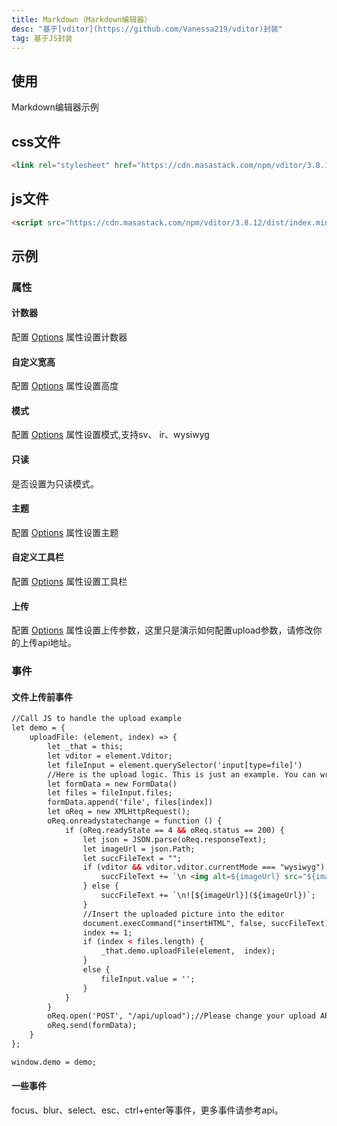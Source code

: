 ```yaml
---
title: Markdown（Markdown编辑器）
desc: "基于[vditor](https://github.com/Vanessa219/vditor)封装"
tag: 基于JS封装
---
```


## 使用

Markdown编辑器示例

<masa-example file="Examples.components.markdowns.Usage"></masa-example>

## css文件

```html
<link rel="stylesheet" href="https://cdn.masastack.com/npm/vditor/3.8.12/dist/index.css" />
```

## js文件

```html
<script src="https://cdn.masastack.com/npm/vditor/3.8.12/dist/index.min.js"></script>
```

## 示例

### 属性

#### 计数器

配置 [Options](https://ld246.com/article/1549638745630#options) 属性设置计数器

<masa-example file="Examples.components.markdowns.Counter"></masa-example>

#### 自定义宽高

配置 [Options](https://ld246.com/article/1549638745630#options) 属性设置高度

<masa-example file="Examples.components.markdowns.HeightAndWidth"></masa-example>

#### 模式

配置 [Options](https://ld246.com/article/1549638745630#options) 属性设置模式,支持sv、 ir、wysiwyg

<masa-example file="Examples.components.markdowns.Mode"></masa-example>

#### 只读

是否设置为只读模式。

<masa-example file="Examples.components.markdowns.Readonly"></masa-example>

#### 主题

配置 [Options](https://ld246.com/article/1549638745630#options) 属性设置主题

<masa-example file="Examples.components.markdowns.Theme"></masa-example>

#### 自定义工具栏

配置 [Options](https://ld246.com/article/1549638745630#options) 属性设置工具栏

<masa-example file="Examples.components.markdowns.Toolbar"></masa-example>

#### 上传

配置 [Options](https://ld246.com/article/1549638745630#options-upload) 属性设置上传参数，这里只是演示如何配置upload参数，请修改你的上传api地址。

<masa-example file="Examples.components.markdowns.Upload"></masa-example>

### 事件

#### 文件上传前事件

```html
//Call JS to handle the upload example
let demo = {
    uploadFile: (element, index) => {
        let _that = this;
        let vditor = element.Vditor;
        let fileInput = element.querySelector('input[type=file]')
        //Here is the upload logic. This is just an example. You can write your own processing logic
        let formData = new FormData()
        let files = fileInput.files;
        formData.append('file', files[index])
        let oReq = new XMLHttpRequest();
        oReq.onreadystatechange = function () {
            if (oReq.readyState == 4 && oReq.status == 200) {
                let json = JSON.parse(oReq.responseText);
                let imageUrl = json.Path;
                let succFileText = "";
                if (vditor && vditor.vditor.currentMode === "wysiwyg") {
                    succFileText += `\n <img alt=${imageUrl} src="${imageUrl}">`; 
                } else {
                    succFileText += `\n![${imageUrl}](${imageUrl})`;
                }
                //Insert the uploaded picture into the editor
                document.execCommand("insertHTML", false, succFileText);
                index += 1;
                if (index < files.length) {
                    _that.demo.uploadFile(element,  index);
                }
                else {
                    fileInput.value = '';
                }
            }
        }
        oReq.open('POST', "/api/upload");//Please change your upload API address
        oReq.send(formData);
    }
};

window.demo = demo;
```

<masa-example file="Examples.components.markdowns.BeforeAllUpload"></masa-example>

#### 一些事件

focus、blur、select、esc、ctrl+enter等事件，更多事件请参考api。

<masa-example file="Examples.components.markdowns.SomeEvents"></masa-example>